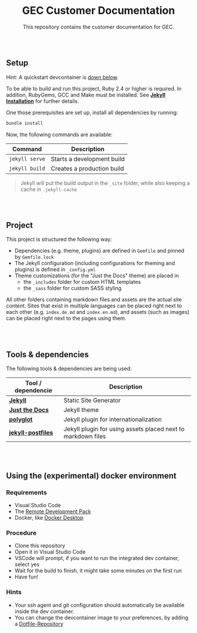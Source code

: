 <br>

<div align="center">

# GEC Customer Documentation

This repository contains the customer documentation for GEC.
</div>

<br><br>

## Setup

Hint: A quickstart devcontainer is [down below](#Using-the-(experimental)-docker-environment).

To be able to build and run this project, Ruby 2.4 or higher is required. In addition, RubyGems, GCC and Make must be installed. See
**[Jekyll Installation](https://jekyllrb.com/docs/installation/)** for further details.

One those prerequisites are set up, install all dependencies by running:

```bash
bundle install
```

Now, the following commands are available:

| Command        | Description                |
| -------------- | -------------------------- |
| `jekyll serve` | Starts a development build |
| `jekyll build` | Creates a production build |

> Jekyll will put the build output in the `_site` folder, while also keeping a cache in `.jekyll-cache`

<br><br>

## Project

This project is structured the following way:

- Dependencies (e.g. theme, plugins) are defined in `Gemfile` and pinned by `Gemfile.lock`
- The Jekyll configuration (including configurations for theming and plugins) is defined in `_config.yml`
- Theme customizations (for the "Just the Docs" theme) are placed in
  - the `_includes` folder for custom HTML templates
  - the `_sass` folder for custom SASS styling

All other folders containing markdown files and assets are the actual site content. Sites that exist in multiple languages can be placed
right next to each other (e.g. `index.de.md` and `index.en.md`), and assets (such as images) can be placed right next to the pages using
them.

<br><br>

## Tools & dependencies

The following tools & dependencies are being used:

| Tool / dependencie                                                  | Description                                                  |
| ------------------------------------------------------------------- | ------------------------------------------------------------ |
| **[Jekyll](https://jekyllrb.com/)**                                 | Static Site Generator                                        |
| **[Just the Docs](https://github.com/pmarsceill/just-the-docs)**    | Jekyll theme                                                 |
| **[polyglot](https://github.com/untra/polyglot)**                   | Jekyll plugin for internationalization                       |
| **[jekyll-postfiles](https://github.com/nhoizey/jekyll-postfiles)** | Jekyll plugin for using assets placed next to markdown files |

<br><br>

## Using the (experimental) docker environment

### Requirements

- Visual Studio Code
- The [Remote Development Pack](https://marketplace.visualstudio.com/items?itemName=ms-vscode-remote.vscode-remote-extensionpack)
- Docker, like [Docker Desktop](https://www.docker.com/products/docker-desktop)

### Procedure

- Clone this repository
- Open it in Visual Studio Code
- VSCode will prompt, if you want to run the integrated dev container, select yes
- Wait for the build to finish, it might take some minutes on the first run
- Have fun!

### Hints

- Your ssh agent and git configuration should automatically be available inside the dev container.
- You can change the devcontainer image to your preferences, by adding a [Dotfile-Repository](https://code.visualstudio.com/docs/remote/containers#_personalizing-with-dotfile-repositories)
